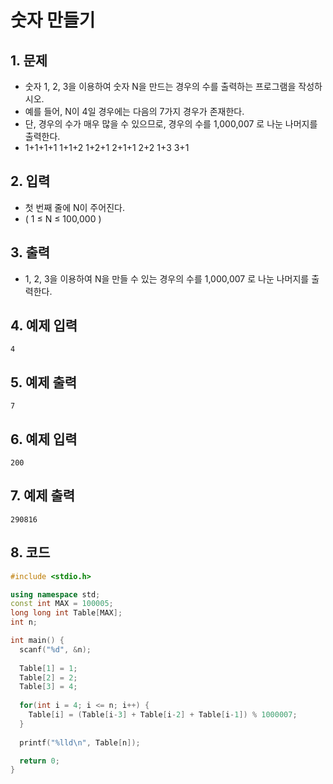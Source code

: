 # 숫자 만들기

## 1. 문제

- 숫자 1, 2, 3을 이용하여 숫자 N을 만드는 경우의 수를 출력하는 프로그램을 작성하시오.
- 예를 들어, N이 4일 경우에는 다음의 7가지 경우가 존재한다.
- 단, 경우의 수가 매우 많을 수 있으므로, 경우의 수를 1,000,007 로 나눈 나머지를 출력한다.
- 1+1+1+1
  1+1+2
  1+2+1
  2+1+1
  2+2
  1+3
  3+1

## 2. 입력
- 첫 번째 줄에 N이 주어진다.
- ( 1 ≤ N ≤ 100,000 ) 

## 3. 출력

- 1, 2, 3을 이용하여 N을 만들 수 있는 경우의 수를 1,000,007 로 나눈 나머지를 출력한다. 


## 4. 예제 입력
```
4
```

## 5. 예제 출력
```
7
```

## 6. 예제 입력

```
200
```

## 7. 예제 출력

```
290816
```

## 8. 코드

```c++
#include <stdio.h>

using namespace std;
const int MAX = 100005;
long long int Table[MAX];
int n;

int main() {
  scanf("%d", &n);
  
  Table[1] = 1;
  Table[2] = 2;
  Table[3] = 4;
  
  for(int i = 4; i <= n; i++) {
    Table[i] = (Table[i-3] + Table[i-2] + Table[i-1]) % 1000007;
  }
  
  printf("%lld\n", Table[n]);

  return 0;
}
```
